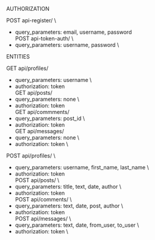 AUTHORIZATION

POST api-register/ \
* query_parameters: email, username, password \
POST api-token-auth/ \
* query_parameters: username, password \


ENTITIES

GET api/profiles/
* query_parameters: username \
* authorization: token \
GET api/posts/
* query_parameters: none \
* authorization: token \
GET api/commments/
* query_parameters: post_id \
* authorization: token \
GET api/messages/
* query_parameters: none \
* authorization: token \

POST api/profiles/ \
* query_parameters: username, first_name, last_name \
* authorization: token \
POST api/posts/ \
* query_parameters: title, text, date, author \
* authorization: token \
POST api/comments/ \
* query_parameters: text, date, post, author \
* authorization: token \
POST api/messages/ \
* query_parameters: text, date, from_user, to_user \
* authorization: token \
